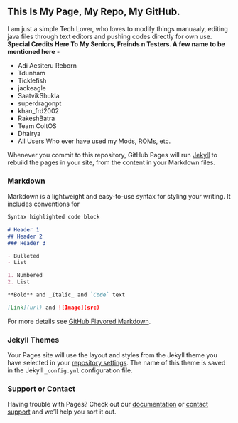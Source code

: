## This Is My Page, My Repo, My GitHub.

I am just a simple Tech Lover, who loves to modify things manuaaly, editing java files through text editors and pushing codes directly for own use.
**Special Credits Here To My Seniors, Freinds n Testers. A few name to be mentioned here** -

- Adi Aesiteru Reborn
- Tdunham
- Ticklefish
- jackeagle
- SaatvikShukla
- superdragonpt
- khan_frd2002
- RakeshBatra
- Team ColtOS
- Dhairya
- All Users Who ever have used my Mods, ROMs, etc.

Whenever you commit to this repository, GitHub Pages will run [Jekyll](https://jekyllrb.com/) to rebuild the pages in your site, from the content in your Markdown files.

### Markdown

Markdown is a lightweight and easy-to-use syntax for styling your writing. It includes conventions for

```markdown
Syntax highlighted code block

# Header 1
## Header 2
### Header 3

- Bulleted
- List

1. Numbered
2. List

**Bold** and _Italic_ and `Code` text

[Link](url) and ![Image](src)
```

For more details see [GitHub Flavored Markdown](https://guides.github.com/features/mastering-markdown/).

### Jekyll Themes

Your Pages site will use the layout and styles from the Jekyll theme you have selected in your [repository settings](https://github.com/SuperDroidBond/my_io/settings). The name of this theme is saved in the Jekyll `_config.yml` configuration file.

### Support or Contact

Having trouble with Pages? Check out our [documentation](https://help.github.com/categories/github-pages-basics/) or [contact support](https://github.com/contact) and we’ll help you sort it out.
